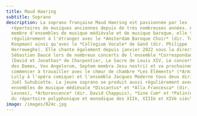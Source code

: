 ```yaml
---
title: Maud Haering
subtitle: Soprano
description: La soprano française Maud Haering est passionnée par les
  répertoires de musiques anciennes depuis de très nombreuses années. A la fois
  membre d'ensembles de musique médiévale et de musique baroque, elle travaille
  régulièrement à l'étranger avec le *Amsterdam Baroque Choir* (dir. Ton
  Koopman) ainsi qu'avec le *Collegium Vocale* de Gand (dir. Philippe
  Herreweghe). Elle chante également depuis janvier 2022 sous la direction de
  Sébastien Daucé lors de nombreux concerts de l'ensemble *Correspondances
  (David et Jonathas* de Charpentier, Le Sacre de Louis XIV, Le concert secret
  des Dames, Vox Angelorum, Septem membra Jesu nostri) et va prochainement
  commencer à travailler avec le chœur de chambre *Les Éléments* (*Armide* de
  Lully à l'opéra comique) et l'ensemble Jacques Moderne tous deux dirigés par
  Joël Suhubiette. La jeune soprano se produit aussi régulièrement avec les
  ensembles de musique médiévale *Discantus* et *Alla Francesca* (dir. Brigitte
  Lesnes), *Arborescence* (dir. David Chappuis), *Sine Cum* et *Palin(e)* dans
  du répertoire polyphonique et monodique des XIIè, XIIIè et XIVè siècles.
image: /images/024c.jpg
---
```

